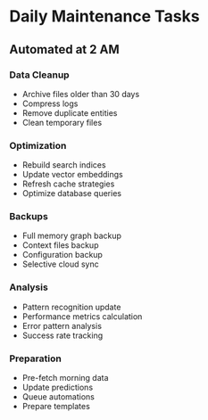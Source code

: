 # Daily Maintenance Tasks

## Automated at 2 AM

### Data Cleanup
- Archive files older than 30 days
- Compress logs
- Remove duplicate entities
- Clean temporary files

### Optimization
- Rebuild search indices
- Update vector embeddings
- Refresh cache strategies
- Optimize database queries

### Backups
- Full memory graph backup
- Context files backup
- Configuration backup
- Selective cloud sync

### Analysis
- Pattern recognition update
- Performance metrics calculation
- Error pattern analysis
- Success rate tracking

### Preparation
- Pre-fetch morning data
- Update predictions
- Queue automations
- Prepare templates